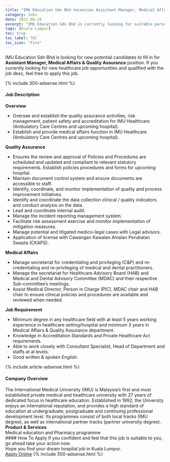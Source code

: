 ```yaml
---
title: "IMU Education Sdn Bhd Vacancies Assistant Manager, Medical Affairs & Quality Assurance" 
category: Jobs 
date: 2021-06-24 
excerpt: "IMU Education Sdn Bhd is currently looking for suitable person to fill in the Assistant Manager, Medical Affairs & Quality Assurance which positioned at Kuala Lumpur" 
tags: [Kuala Lumpur] 
toc: true 
toc_label: TOC 
toc_icon: "fire" 
--- 
```


<p>IMU Education Sdn Bhd is looking for new potential candidates to fill in for <b>Assistant Manager, Medical Affairs & Quality Assurance</b> position. If you currently looking for new healthcare job opportunities and qualified with the job desc, feel free to apply this job.
</p>{% include 300-adsense.html %} 
<div><div><h4>Job Description</h4></div><div><div><span><div><div><div><strong>Overview</strong></div><ul><li>Oversee and establish the quality assurance activities, risk management, patient safety and accreditation for IMU Healthcare (Ambulatory Care Centres and upcoming hospital).</li><li>Establish and provide medical affairs function in IMU Healthcare (Ambulatory Care Centres and upcoming hospital).</li></ul><div><strong>Quality Assurance&#160;</strong></div><ul><li>Ensures the review and approval of Policies and Procedures are scheduled and updated and compliant to relevant statutory requirements. Establish policies procedures and forms for upcoming hospital.</li><li>Maintain document control system and ensure documents are accessible to staff.</li><li>Identify, coordinate, and monitor implementation of quality and process improvement initiatives.</li><li>Identify and coordinate the data collection clinical / quality indicators and conduct analysis on the data.</li><li>Lead and coordinate internal audit.</li><li>Manage the incident reporting management system.</li><li>Facilitate risk assessment exercise and monitor implementation of mitigation measures.</li><li>Manage potential and litigated medico-legal cases with Legal advisors.</li><li>Application of license with Cawangan Kawalan Amalan Perubatan Swasta (CKAPS).</li></ul></div><div><div><strong>Medical Affairs</strong></div><ul><li>Manage secretariat for credentialing and privileging (C&amp;P) and re-credentialing and re-privileging of medical and dental practitioners.</li><li>Manage the secretariat for Healthcare Advisory Board (HAB) and Medical and Dental Advisory Committee (MDAC) and their respective Sub-committee&#8217;s meetings.</li><li>Assist Medical Director, Person in Charge (PIC), MDAC chair and HAB chair to ensure clinical policies and procedures are available and reviewed when needed.</li></ul><div><strong>Job Requirement&#160;</strong></div><ul><li>Minimum degree in any healthcare field with at least 5 years working experience in healthcare setting/hospital and minimum 3 years in Medical Affairs &amp; Quality Assurance department.&#160;</li><li>Knowledge in Accreditation Standards and Private Healthcare Act requirements.&#160;</li><li>Able to work closely with Consultant Specialist, Head of Department and staffs at al levels.&#160;</li><li>Good written &amp; spoken English.&#160;</li></ul></div></div></span></div></div></div> 
{% include article-adsense.html %} 
<div><div><h4>Company Overview</h4></div><div><div><span><div><div>
	The International Medical University (IMU) is Malaysia&#8217;s first and most established private medical and healthcare university with 27 years of dedicated focus in healthcare education. Established in 1992, the University enjoys an international reputation, and provides a high standard of education at undergraduate, postgraduate and continuing professional development level. Its programmes consist of both local tracks (IMU degree), as well as international partner tracks (partner university degree).&#160;</div>
<div>
<strong>Product &amp; Services</strong></div>
<div>
	Medical education and Pharmacy programme</div></div></span></div></div></div> 
#### How To Apply 
If you confident and feel that this job is suitable to you, go ahead take your action now. <br/> 
Hope you find your dream hospital job in Kuala Lumpur. <br/> 
<a href="https://www.jobstreet.com.my/en/job/assistant-manager-medical-affairs-quality-assurance-4598734?jobId=jobstreet-my-job-4598734" class="btn btn--warning" target="_blank" rel="nofollow noopenner">Apply Online</a> 
{% include 300-adsense.html %} 